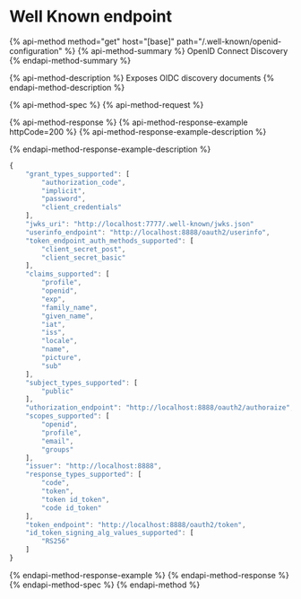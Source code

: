 # Well Known endpoint

{% api-method method="get" host="\[base\]" path="/.well-known/openid-configuration" %}
{% api-method-summary %}
OpenID Connect Discovery
{% endapi-method-summary %}

{% api-method-description %}
Exposes OIDC discovery documents
{% endapi-method-description %}

{% api-method-spec %}
{% api-method-request %}

{% api-method-response %}
{% api-method-response-example httpCode=200 %}
{% api-method-response-example-description %}

{% endapi-method-response-example-description %}

```javascript
{
    "grant_types_supported": [
        "authorization_code",
        "implicit",
        "password",
        "client_credentials"
    ],
    "jwks_uri": "http://localhost:7777/.well-known/jwks.json"
    "userinfo_endpoint": "http://localhost:8888/oauth2/userinfo",
    "token_endpoint_auth_methods_supported": [
        "client_secret_post",
        "client_secret_basic"
    ],
    "claims_supported": [
        "profile",
        "openid",
        "exp",
        "family_name",
        "given_name",
        "iat",
        "iss",
        "locale",
        "name",
        "picture",
        "sub"
    ],
    "subject_types_supported": [
        "public"
    ],
    "uthorization_endpoint": "http://localhost:8888/oauth2/authoraize",
    "scopes_supported": [
        "openid",
        "profile",
        "email",
        "groups"
    ],
    "issuer": "http://localhost:8888",
    "response_types_supported": [
        "code",
        "token",
        "token id_token",
        "code id_token"
    ],
    "token_endpoint": "http://localhost:8888/oauth2/token",
    "id_token_signing_alg_values_supported": [
        "RS256"
    ]
}
```
{% endapi-method-response-example %}
{% endapi-method-response %}
{% endapi-method-spec %}
{% endapi-method %}


